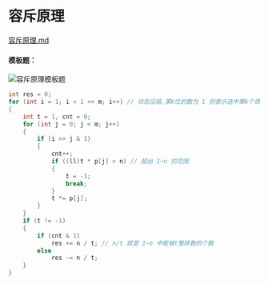 # 容斥原理

[容斥原理.md](https://github.com/ug1y-b0y/mystart/files/10199133/default.md)
#### 模板题：
![容斥原理模板题](https://user-images.githubusercontent.com/95573252/206827917-73e0dd9e-98be-4da2-8aec-5771e060be6f.png)

```c++
int res = 0;
for (int i = 1; i < 1 << m; i++) // 状态压缩,第k位的数为 1 则表示选中第k个质数
{
    int t = 1, cnt = 0;
    for (int j = 0; j < m; j++)
    {
        if (i >> j & 1)
        {
            cnt++;
            if ((ll)t * p[j] > n) // 超出 1~n 的范围
            {
                t = -1;
                break;
            }
            t *= p[j];
        }
    }
    if (t != -1)
    {
        if (cnt & 1)
            res += n / t; // n/t 就是 1~n 中能被t整除数的个数
        else
            res -= n / t;
    }
}
```

